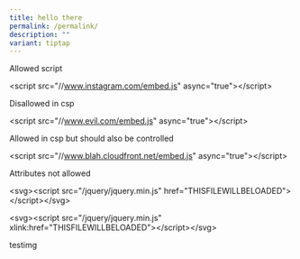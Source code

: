```yaml
---
title: hello there
permalink: /permalink/
description: ""
variant: tiptap
---
```

<p>Allowed script</p>
<p>&lt;script src="//<a href="http://www.instagram.com/embed.js" rel="noopener noreferrer nofollow" target="_blank">www.instagram.com/embed.js</a>"
async="true"&gt;&lt;/script&gt;</p>
<p>Disallowed in csp</p>
<p>&lt;script src="//<a href="http://www.evil.com/embed.js" rel="noopener noreferrer nofollow" target="_blank">www.evil.com/embed.js</a>" async="true"&gt;&lt;/script&gt;</p>
<p>Allowed in csp but should also be controlled</p>
<p>&lt;script src="//<a href="http://www.blah.cloudfront.net/embed.js" rel="noopener noreferrer nofollow" target="_blank">www.blah.cloudfront.net/embed.js</a>"
async="true"&gt;&lt;/script&gt;</p>
<p>Attributes not allowed</p>
<p>&lt;svg&gt;&lt;script src="/jquery/jquery.min.js" href="THISFILEWILLBELOADED"&gt;&lt;/script&gt;&lt;/svg&gt;</p>
<p>&lt;svg&gt;&lt;script src="/jquery/jquery.min.js" xlink:href="THISFILEWILLBELOADED"&gt;&lt;/script&gt;&lt;/svg&gt;</p>
<p>testimg</p>